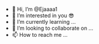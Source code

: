 - 👋 Hi, I’m @Ejaaaa1
- 👀 I’m interested in you 😎
- 🌱 I’m currently learning ...
- 💞️ I’m looking to collaborate on ...
- 📫 How to reach me ...

<!---
Ejaaaa1/Ejaaaa1 is a ✨ special ✨ repository because its `README.md` (this file) appears on your GitHub profile.
You can click the Preview link to take a look at your changes.
--->
